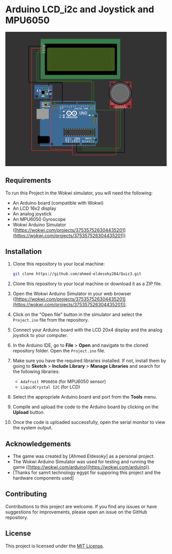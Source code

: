 # Arduino LCD_i2c and Joystick and MPU6050

![Arduino LCD_i2c and Joystick and MPU6050](https://github.com/ahmed-eldesoky284/Quiz-4/blob/main/Capture4.png)

## Requirements

To run this Project in the Wokwi simulator, you will need the following:

- An Arduino board (compatible with Wokwi)
- An LCD 16x2 display
- An analog joystick
- An MPU6050 Gyroscope
- Wokwi Arduino Simulator ([https://wokwi.com/projects/375357526304435201](https://wokwi.com/projects/375357526304435201))


## Installation

1. Clone this repository to your local machine:

   ```bash
   git clone https://github.com/ahmed-eldesoky284/Quiz3.git
   ```

2. Clone this repository to your local machine or download it as a ZIP file.
3. Open the Wokwi Arduino Simulator in your web browser ([https://wokwi.com/projects/375357526304435201](https://wokwi.com/projects/375357526304435201)).
4. Click on the "Open file" button in the simulator and select the `Project.ino` file from the repository.
5. Connect your Arduino board with the LCD 20x4 display and the analog joystick to your computer.

6. In the Arduino IDE, go to **File** > **Open** and navigate to the cloned repository folder. Open the `Project.ino` file.

7. Make sure you have the required libraries installed. If not, install them by going to **Sketch** > **Include Library** > **Manage Libraries** and search for the following libraries:

   - `Adafruit MPU6050` (for MPU6050 sensor)
   - `LiquidCrystal I2C` (for LCD)

8. Select the appropriate Arduino board and port from the **Tools** menu.

9. Compile and upload the code to the Arduino board by clicking on the **Upload** button.

10. Once the code is uploaded successfully, open the serial monitor to view the system output.


## Acknowledgements

- The game was created by \[Ahmed Eldesoky\] as a personal project.
- The Wokwi Arduino Simulator was used for testing and running the game ([https://wokwi.com/arduino](https://wokwi.com/arduino)).
- \[Thanks for samrt technology egypt for supporing this project and the hardware components used\]



## Contributing

Contributions to this project are welcome. If you find any issues or have suggestions for improvements, please open an issue on the GitHub repository.

## License

This project is licensed under the [MIT License](LICENSE).
